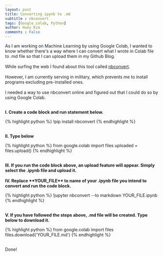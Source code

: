 ```yaml
---
layout: post
title: Converting ipynb to .md
subtitle : nbconvert
tags: [Google_colab, Python]
author: Huey Kim
comments : False
---
```



As I am working on Machine Learning by using Google Colab, 
I wanted to know whether there's a way where I can convert what I wrote in Colab file to .md file
so that I can upload them in my Github Blog.
<br><br>
While surfing the web I found about this tool called [nbconvert](https://github.com/jupyter/nbconvert).
<br><br>
However, I am currently serving in military, which prevents me to install programs excluding pre-installed ones.
<br><br>
I needed a way to use nbconvert online and figured out that I could do so by using Google Colab.
<br><br>

<b>I. Create a code block and run statement below.</b>

{% highlight python %}
!pip install nbconvert
{% endhighlight %}

<br>
<b>II. Type below</b>

{% highlight python %}
from google.colab import files
uploaded = files.upload()
{% endhighlight %}

<br>
<b>III. If you run the code block above, an upload feature will appear. Simply select the .ipynb file and upload it.</b>
<br><br>
<b>IV. Replace **YOUR_FILE** to name of your .ipynb file you intend to convert and run the code block.</b>

{% highlight python %}
!jupyter nbconvert --to markdown YOUR_FILE.ipynb
{% endhighlight %}

<br>
<b>V. If you have followed the steps above, .md file will be created. Type below to download it.</b>

{% highlight python %}
from google.colab import files
files.download('YOUR_FILE.md')
{% endhighlight %}

<br>
Done!
